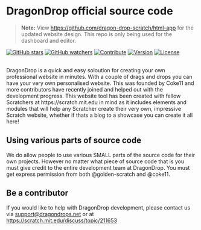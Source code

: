 # DragonDrop official source code
> **Note:** View https://github.com/dragon-drop-scratch/html-app for the updated website design. This repo is only being used for the dashboard and editor.

[![GitHub stars](https://img.shields.io/badge/star-dragon--drop--www-green.svg)](https://github.com/dragon-drop-scratch/dragon-drop-www/stargazers)
[![GitHub watchers](https://img.shields.io/badge/fork-dragon--drop--www-red.svg)](https://github.com/dragon-drop-scratch/dragon-drop-www/subscription)
[![Contribute](https://img.shields.io/badge/contribute-dragon--drop--www-00AAAA.svg)](https://scratch.mit.edu/discuss/topic/211653)
[![Version](https://img.shields.io/badge/version-0.2.0.pre--release-blue.svg)](https://github.com/dragon-drop-scratch/dragon-drop-www/releases/tag/0.2.0.pre_release)
[![License](https://img.shields.io/badge/license-BY--NC--SA%204.0-AA00AA.svg)](https://github.com/dragon-drop-scratch/dragon-drop-www/blob/gh-pages/LICENSE.txt)

<br>
DragonDrop is a quick and easy soloution for creating your own professional website in minutes. With a couple of drags and drops you can have your very own personalised website. This was founded by Coke11 and more contributors have recently joined and helped out with the development progress. This website tool has been created with fellow Scratchers at https://scratch.mit.edu in mind as it includes elements and modules that will help any Scratcher create their very own, impressive Scratch website, whether if thats a blog to a showcase you can create it all here!

## Using various parts of source code
We do allow people to use various SMALL parts of the source code for their own projects. However no matter what piece of source code that is you must give credit to the entire development team at DragonDrop. You must get express permission from both @golden-scratch and @coke11.

## Be a contributor
If you would like to help with DragonDrop development, please contact us via support@dragondrops.net or at https://scratch.mit.edu/discuss/topic/211653
